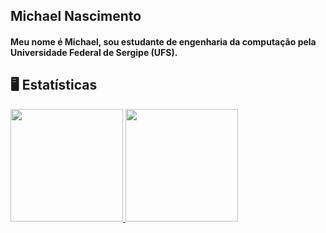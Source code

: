 <h2>Michael Nascimento</h1>

<h4>Meu nome é Michael, sou estudante de engenharia da computação pela Universidade Federal de Sergipe (UFS).</h4>

## 🖥️ Estatísticas
<div>
<a href="https://github.com/Mal0ww">
<img height="180em" src="https://github-readme-stats.vercel.app/api/top-langs/?username=Mal0ww&layout=compact&langs_count=7&theme=dracula"/>
<img height="180em" src="https://github-readme-stats.vercel.app/api?username=Mal0ww&show_icons=true&theme=dracula&include_all_commits=true&count_private=true"/>
</div>
